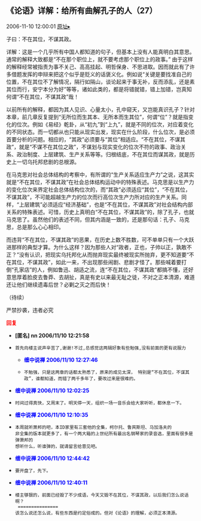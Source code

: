 ## 《论语》详解：给所有曲解孔子的人（27）
2006-11-10 12:00:01
[原址▸](http://www.fxgan.com/chan_time/2006_07_12/343.htm)


子曰：不在其位，不谋其政。

详解：这是一个几乎所有中国人都知道的句子，但基本上没有人能真明白其意思。通常的解释大致都是“不在那个职位上，就不要考虑那个职位上的政事。” 由于这样的解释经常被指责为事不关己、高高挂起、明哲保身、不思进取。因而就此有了许多借题发挥的申辩来把这个似乎是贬义的话褒义化。例如说“关键是要找准自己的位置，不在其位不了解情况，隔行如隔山，谈论起来于事无补，反而添乱，还是素其位而行，安宁本分为好”等等，诸如此类的，都是将错就错，错上加错，岂真知何谓“不在其位，不谋其政”哉！

以前所有的解释，都因为其人见识、心量太小，孔中窥天，又岂能真识孔子？针对本章，前几章反复提到“无所位而生其本、无所本而生其位”，何谓“位”？就是指变化的位次。例如《易经》乾卦，从“初九”到“上九”，就是不同的位次，对应着变化的不同状态。而一切都从也只能从现实出发，现实在什么阶段，什么位次，是必须首要分析的问题。相应的，“其政”必须要与“其位”相适应。“不在其位，不谋其政”，就是“不谋不在其位之政”，不谋划与现实变化的位次不符的政事、政治关系、政治制度、上层建筑、生产关系等等。归根结底，不在其位而谋其政，就是历史上一切乌托邦悲剧的总根源。

在马克思对社会总体结构的考察中，有所谓的“生产关系适应生产力”之说，这其实就是“不在其位，不谋其政”在社会总体结构运动中的特殊表述。马克思是以生产力的变化位次来界定社会总体结构位次的，而“其政”必须适应“其位”，“不在其位，不谋其政”，不可能超越生产力的位次而行高位次生产力所对应的生产关系。同样，“上层建筑”必须适应“经济基础”，也是“不在其位，不谋其政”对社会结构内部关系的特殊表述。可惜，历史上真明白“不在其位，不谋其政”的，除了孔子，也就马克思了。虽然他们的表述不同，但其内涵是一致的，还是那句话：孔子、马克思，总是那么心心相印。

而违背“不在其位，不谋其政”的恶果，在历史上数不胜数，可不单单只有一个大跃进那样的典型才算。为什么这样？因为那些人对“政者，正也，子帅以正，孰敢不正？”没有认识，把现实乌托邦化从而抛弃现实最终被现实所抛弃，更不知道要“不在其位，不谋其政”，如此一来，不出现那些闹剧、悲剧才怪了。那些喊着要打倒“孔家店”的人，例如鲁迅、胡适之流，连“不在其位，不谋其政”都搞不懂，还好意思厚着脸皮去鲁莽、去胡扯，真是有史以来最无耻之徒，不对之正本清源，难道还让他们继续遗毒后世？必剿之灭之而后快！

（待续）

严禁抄袭，违者必究




**<font color='red'>回复</font>**


- **[匿名] nn  2006/11/10 12:21:58**
- ```
  首先向楼主说声辛苦了,谢谢!不过,总感觉这两辑好象有些勉强,没有前面的更有说服力
  ```
   - **<font color='blue'>缠中说禅 2006/11/10 12:27:46</font>**
   - ```
     不勉强，只是这两章的话都太熟悉了，原来的成见太深， 特别是“不在其位，不谋其政”，谁都知道，而错了两千多年了，要改过来是很难的。
     ```
- **<font color='blue'>缠中说禅 2006/11/10 12:02:25</font>**
- ```
  时间过得真快，又周末了。明天停一天，组织一场一音乐会给大家听听，都休息一下。
  ```
- **<font color='blue'>缠中说禅 2006/11/10 12:10:35</font>**
- ```
  本周就听萧邦的吧，本ID家里有三套他的全集，柯尔托、鲁宾斯坦、马加洛夫的
  非全集的版本就更多了，有一个两大箱的上世纪所有最出名钢琴家的录音选，里面有很多是弹萧邦的
  想听什么，听谁弹的，就请留言给意见吧。
  ```
- **<font color='blue'>缠中说禅 2006/11/10 12:44:42</font>**
- ```
  要开盘了，先下。
  ```
- **<font color='blue'>缠中说禅 2006/11/10 12:40:11</font>**
- ```
  楼主够狠的，前面已经毁了不少成语，今天又毁不在其位，不谋其政，以后我们怎么说话啊？ 
   ===============
  该怎么说还怎么说，有些东西是约定俗成的。但对《论语》的理解，必须正本清源。
  ```
